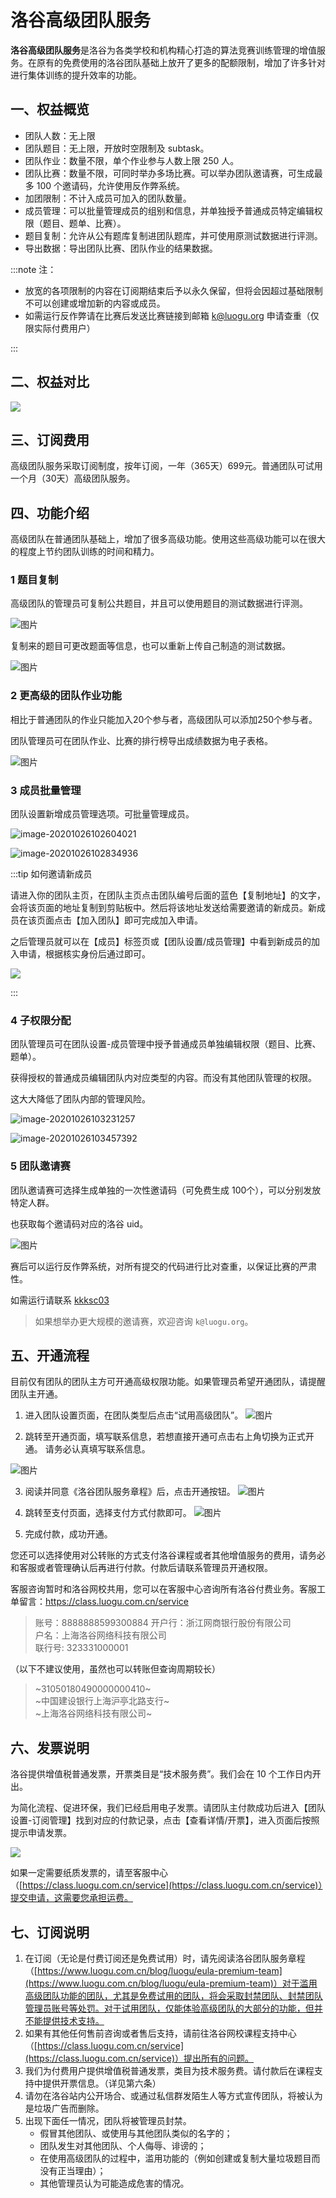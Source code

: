 # 洛谷高级团队服务

**洛谷高级团队服务**是洛谷为各类学校和机构精心打造的算法竞赛训练管理的增值服务。在原有的免费使用的洛谷团队基础上放开了更多的配额限制，增加了许多针对进行集体训练的提升效率的功能。

## 一、权益概览

* 团队人数：无上限
* 团队题目：无上限，开放时空限制及 subtask。
* 团队作业：数量不限，单个作业参与人数上限 250 人。
* 团队比赛：数量不限，可同时举办多场比赛。可以举办团队邀请赛，可生成最多 100 个邀请码，允许使用反作弊系统。
* 加团限制：不计入成员可加入的团队数量。
* 成员管理：可以批量管理成员的组别和信息，并单独授予普通成员特定编辑权限（题目、题单、比赛）。
* 题目复制：允许从公有题库复制进团队题库，并可使用原测试数据进行评测。
* 导出数据：导出团队比赛、团队作业的结果数据。

:::note 注：
  
* 放宽的各项限制的内容在订阅期结束后予以永久保留，但将会因超过基础限制不可以创建或增加新的内容或成员。
* 如需运行反作弊请在比赛后发送比赛链接到邮箱 k@luogu.org 申请查重（仅限实际付费用户）

:::

## 二、权益对比

![](https://ipic.luogu.com.cn/0rc9r.png)

## 三、订阅费用

高级团队服务采取订阅制度，按年订阅，一年（365天）699元。普通团队可试用一个月（30天）高级团队服务。

## 四、功能介绍

高级团队在普通团队基础上，增加了很多高级功能。使用这些高级功能可以在很大的程度上节约团队训练的时间和精力。

### 1 题目复制

高级团队的管理员可复制公共题目，并且可以使用题目的测试数据进行评测。

![图片](https://ipic.luogu.com.cn/wpfvk.png)

复制来的题目可更改题面等信息，也可以重新上传自己制造的测试数据。

![图片](https://ipic.luogu.com.cn/by40m.png)

### 2 更高级的团队作业功能

相比于普通团队的作业只能加入20个参与者，高级团队可以添加250个参与者。

团队管理员可在团队作业、比赛的排行榜导出成绩数据为电子表格。

![图片](https://ipic.luogu.com.cn/nejhr.png)

### 3 成员批量管理

团队设置新增成员管理选项。可批量管理成员。

![image-20201026102604021](https://ipic.luogu.com.cn/otq2n.png)  

![image-20201026102834936](https://ipic.luogu.com.cn/1f1i8.png)

:::tip 如何邀请新成员

请进入你的团队主页，在团队主页点击团队编号后面的蓝色【复制地址】的文字，会将该页面的地址复制到剪贴板中。然后将该地址发送给需要邀请的新成员。新成员在该页面点击【加入团队】即可完成加入申请。

之后管理员就可以在【成员】标签页或【团队设置/成员管理】中看到新成员的加入申请，根据核实身份后通过即可。

![](https://ipic.luogu.com.cn/g6o9hx.png)

:::

### 4 子权限分配

团队管理员可在团队设置-成员管理中授予普通成员单独编辑权限（题目、比赛、题单）。

获得授权的普通成员编辑团队内对应类型的内容。而没有其他团队管理的权限。

这大大降低了团队内部的管理风险。

![image-20201026103231257](https://ipic.luogu.com.cn/22z3z.png)

![image-20201026103457392](https://ipic.luogu.com.cn/ym9sf.png)

### 5 团队邀请赛

团队邀请赛可选择生成单独的一次性邀请码（可免费生成 100个），可以分别发放特定人群。

也获取每个邀请码对应的洛谷 uid。

![图片](https://ipic.luogu.com.cn/t6k9l.png)

赛后可以运行反作弊系统，对所有提交的代码进行比对查重，以保证比赛的严肃性。  

如需运行请联系 [kkksc03](https://www.luogu.com.cn/user/1)  

>如果想举办更大规模的邀请赛，欢迎咨询 `k@luogu.org`。

## 五、开通流程

目前仅有团队的团队主方可开通高级权限功能。如果管理员希望开通团队，请提醒团队主开通。

1. 进入团队设置页面，在团队类型后点击“试用高级团队”。
   ![图片](https://ipic.luogu.com.cn/v7wkq.png)  

2. 跳转至开通页面，填写联系信息，若想直接开通可点击右上角切换为正式开通。
   请务必认真填写联系信息。

![图片](https://ipic.luogu.com.cn/my8f7.png)  

3. 阅读并同意《洛谷团队服务章程》后，点击开通按钮。
   ![图片](https://ipic.luogu.com.cn/ncybh.png)  

4. 跳转至支付页面，选择支付方式付款即可。
   ![图片](https://ipic.luogu.com.cn/xes32.png)  

5. 完成付款，成功开通。  

您还可以选择使用对公转账的方式支付洛谷课程或者其他增值服务的费用，请务必和客服或者管理确认后再进行付款。付款后请联系管理员开通权限。

客服咨询暂时和洛谷网校共用，您可以在客服中心咨询所有洛谷付费业务。客服工单留言：<https://class.luogu.com.cn/service>

> 账号：8888888599300884
> 开户行：浙江网商银行股份有限公司  
> 户名：上海洛谷网络科技有限公司  
> 联行号: 323331000001  

（以下不建议使用，虽然也可以转账但查询周期较长）

> ~31050180490000000410~  
> ~中国建设银行上海沪亭北路支行~  
> ~上海洛谷网络科技有限公司~

## 六、发票说明

洛谷提供增值税普通发票，开票类目是“技术服务费”。我们会在 10 个工作日内开出。

为简化流程、促进环保，我们已经启用电子发票。请团队主付款成功后进入【团队设置-订阅管理】找到对应的付款记录，点击【查看详情/开票】，进入页面后按照提示申请发票。

![](https://ipic.luogu.com.cn/2021-11-07-080700.png)

如果一定需要纸质发票的，请至客服中心（[https://class.luogu.com.cn/service](https://class.luogu.com.cn/service)）提交申请，这需要您承担运费。

## 七、订阅说明

1. 在订阅（无论是付费订阅还是免费试用）时，请先阅读洛谷团队服务章程（[https://www.luogu.com.cn/blog/luogu/eula-premium-team](https://www.luogu.com.cn/blog/luogu/eula-premium-team)）对于滥用高级团队功能的团队，尤其是免费试用的团队，将会采取封禁团队、封禁团队管理员账号等处罚。对于试用团队，仅能体验高级团队的大部分的功能，但并不能提供技术支持。
2. 如果有其他任何售前咨询或者售后支持，请前往洛谷网校课程支持中心（[https://class.luogu.com.cn/service](https://class.luogu.com.cn/service)）提出所有的问题。
3. 我们为付费用户提供增值税普通发票，类目为技术服务费。请付款后在课程支持中提供开票信息。（详见第六条）
4. 请勿在洛谷站内公开场合、或通过私信群发陌生人等方式宣传团队，将被认为是垃圾广告而删除。
5. 出现下面任一情况，团队将被管理员封禁。
   * 假冒其他团队、或使用与其他团队类似的名字的；
   * 团队发生对其他团队、个人侮辱、诽谤的；
   * 在使用高级团队的过程中，滥用功能的（例如创建或复制大量垃圾题目而没有正当理由）；
   * 其他管理员认为可能造成危害的情况。
